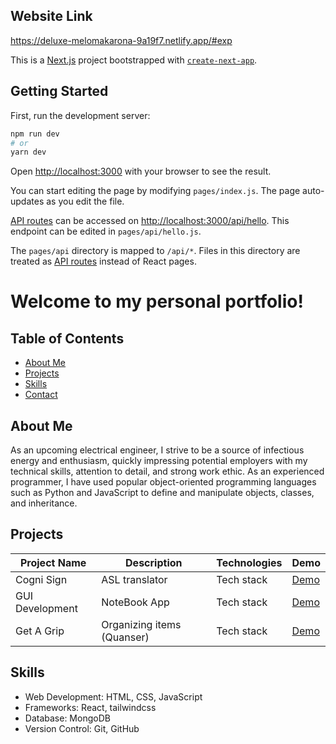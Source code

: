## Website Link
https://deluxe-melomakarona-9a19f7.netlify.app/#exp

This is a [Next.js](https://nextjs.org/) project bootstrapped with [`create-next-app`](https://github.com/vercel/next.js/tree/canary/packages/create-next-app).

## Getting Started

First, run the development server:

```bash
npm run dev
# or
yarn dev
```

Open [http://localhost:3000](http://localhost:3000) with your browser to see the result.

You can start editing the page by modifying `pages/index.js`. The page auto-updates as you edit the file.

[API routes](https://nextjs.org/docs/api-routes/introduction) can be accessed on [http://localhost:3000/api/hello](http://localhost:3000/api/hello). This endpoint can be edited in `pages/api/hello.js`.

The `pages/api` directory is mapped to `/api/*`. Files in this directory are treated as [API routes](https://nextjs.org/docs/api-routes/introduction) instead of React pages.

# Welcome to my personal portfolio! 



## Table of Contents

- [About Me](#about-me)
- [Projects](#projects)
- [Skills](#skills)
- [Contact](#contact)

## About Me
As an upcoming electrical engineer, I strive to be a source of infectious energy and enthusiasm, quickly impressing potential employers with my technical skills, attention to detail, and strong work ethic. As an experienced programmer, I have used popular object-oriented programming languages such as Python and JavaScript to define and manipulate objects, classes, and inheritance.

## Projects


| Project Name | Description | Technologies | Demo |
| ------------ | ----------- | ------------ | ---- |
| Cogni Sign    | ASL translator | Tech stack   | [Demo](project1-demo-link) |
| GUI Development     | NoteBook App | Tech stack   | [Demo](project2-demo-link) |
| Get A Grip    | Organizing items (Quanser) | Tech stack   | [Demo](project3-demo-link) |

## Skills


- Web Development: HTML, CSS, JavaScript
- Frameworks: React, tailwindcss
- Database: MongoDB
- Version Control: Git, GitHub

